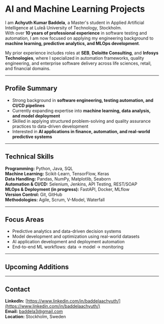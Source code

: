 # AI and Machine Learning Projects

I am **Achyuth Kumar Baddela**, a Master's student in Applied Artificial Intelligence at Luleå University of Technology, Stockholm.  
With over **10 years of professional experience** in software testing and automation, I am now focused on applying my engineering background to **machine learning, predictive analytics, and MLOps development**.

My prior experience includes roles at **SEB**, **Deloitte Consulting**, and **Infosys Technologies**, where I specialized in automation frameworks, quality engineering, and enterprise software delivery across life sciences, retail, and financial domains.

---

## Profile Summary

- Strong background in **software engineering, testing automation, and CI/CD pipelines**  
- Currently expanding expertise into **machine learning, data analysis, and model deployment**  
- Skilled in applying structured problem-solving and quality assurance practices to data-driven development  
- Interested in **AI applications in finance, automation, and real-world predictive systems**

---

## Technical Skills

**Programming:** Python, Java, SQL  
**Machine Learning:** Scikit-Learn, TensorFlow, Keras  
**Data Handling:** Pandas, NumPy, Matplotlib, Seaborn  
**Automation & CI/CD:** Selenium, Jenkins, API Testing, REST/SOAP  
**MLOps & Deployment (in progress):** FastAPI, Docker, MLflow  
**Version Control:** Git, GitHub  
**Methodologies:** Agile, Scrum, V-Model, Waterfall  

---

## Focus Areas

- Predictive analytics and data-driven decision systems  
- Model development and optimization using real-world datasets  
- AI application development and deployment automation  
- End-to-end ML workflows: data → model → monitoring  

---

## Upcoming Additions
<TBC>

---

## Contact

**LinkedIn:** [https://www.linkedin.com/in/baddelaachyuth/](https://www.linkedin.com/in/baddelaachyuth/)  
**Email:** baddela3@gmail.com  
**Location:** Stockholm, Sweden
